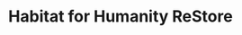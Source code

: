---
title: "Habitat for Humanity ReStore"
url: /london/habitat-for-humanity-restore/
shop: charity
---